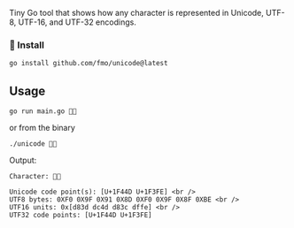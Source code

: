 Tiny Go tool that shows how any character is represented in Unicode, UTF-8, UTF-16, and UTF-32 encodings.

### 🧩 Install

```bash
go install github.com/fmo/unicode@latest
```

## Usage

`go run main.go 👍🏾`

or from the binary

`./unicode 👍🏾`

Output:

```
Character: 👍🏾

Unicode code point(s): [U+1F44D U+1F3FE] <br />
UTF8 bytes: 0XF0 0X9F 0X91 0X8D 0XF0 0X9F 0X8F 0XBE <br />
UTF16 units: 0x[d83d dc4d d83c dffe] <br />
UTF32 code points: [U+1F44D U+1F3FE]
```
